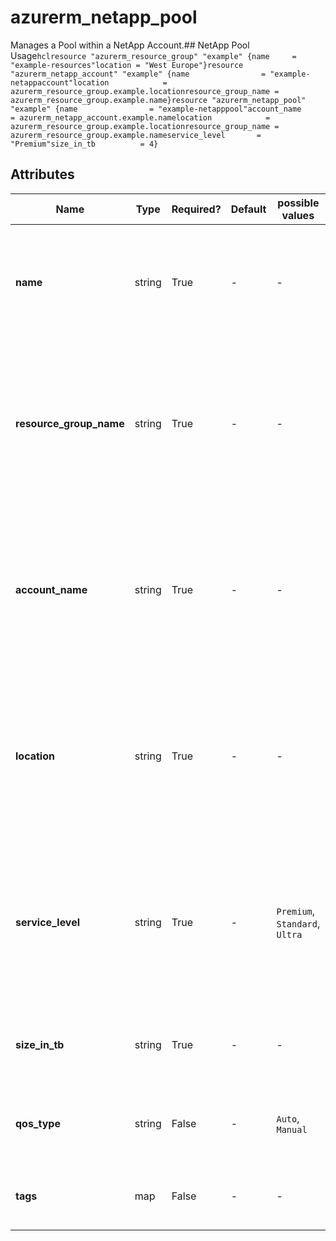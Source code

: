 # azurerm_netapp_pool

Manages a Pool within a NetApp Account.## NetApp Pool Usage```hclresource "azurerm_resource_group" "example" {name     = "example-resources"location = "West Europe"}resource "azurerm_netapp_account" "example" {name                = "example-netappaccount"location            = azurerm_resource_group.example.locationresource_group_name = azurerm_resource_group.example.name}resource "azurerm_netapp_pool" "example" {name                = "example-netapppool"account_name        = azurerm_netapp_account.example.namelocation            = azurerm_resource_group.example.locationresource_group_name = azurerm_resource_group.example.nameservice_level       = "Premium"size_in_tb          = 4}```

## Attributes

| Name | Type | Required? | Default  | possible values | Description |
| ---- | ---- | --------- | -------- | ----------- | ----------- |
| **name** | string | True | -  |  -  | The name of the NetApp Pool. Changing this forces a new resource to be created. | 
| **resource_group_name** | string | True | -  |  -  | The name of the resource group where the NetApp Pool should be created. Changing this forces a new resource to be created. | 
| **account_name** | string | True | -  |  -  | The name of the NetApp account in which the NetApp Pool should be created. Changing this forces a new resource to be created. | 
| **location** | string | True | -  |  -  | Specifies the supported Azure location where the resource exists. Changing this forces a new resource to be created. | 
| **service_level** | string | True | -  |  `Premium`, `Standard`, `Ultra`  | The service level of the file system. Valid values include `Premium`, `Standard`, or `Ultra`. Changing this forces a new resource to be created. | 
| **size_in_tb** | string | True | -  |  -  | Provisioned size of the pool in TB. Value must be between `2` and `500`. | 
| **qos_type** | string | False | -  |  `Auto`, `Manual`  | QoS Type of the pool. Valid values include `Auto` or `Manual`. | 
| **tags** | map | False | -  |  -  | A mapping of tags to assign to the resource. | 

